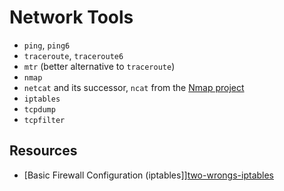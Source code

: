Network Tools
=============

 - `ping`, `ping6`
 - `traceroute`, `traceroute6`
 - `mtr` (better alternative to `traceroute`)
 - `nmap`
 - `netcat` and its successor, `ncat` from the [Nmap project](https://nmap.org/)
 - `iptables`
 - `tcpdump`
 - `tcpfilter`


Resources
---------

 - [Basic Firewall Configuration (iptables]][two-wrongs-iptables]

[two-wrongs-iptables]:	https://two-wrongs.com/basic-firewall-configuration-iptables
